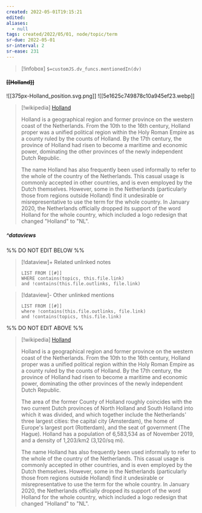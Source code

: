 ```yaml
---
created: 2022-05-01T19:15:21 
edited: 
aliases:
  - null
tags: created/2022/05/01, node/topic/term
sr-due: 2022-05-01
sr-interval: 2
sr-ease: 231
---
```

> [!infobox]
`$=customJS.dv_funcs.mentionedIn(dv)`

#### <s class="topic-title">[[Holland]]</s>

![[375px-Holland_position.svg.png]]
![[5e1625c749878c10a945ef23.webp]]
> [!wikipedia] [Holland](https://en.wikipedia.org/wiki/Holland)
> 
> Holland is a geographical region and former province on the western coast of the Netherlands. From the 10th to the 16th century, Holland proper was a unified political region within the Holy Roman Empire as a county ruled by the counts of Holland. By the 17th century, the province of Holland had risen to become a maritime and economic power, dominating the other provinces of the newly independent Dutch Republic.
> 
> The name Holland has also frequently been used informally to refer to the whole of the country of the Netherlands. This casual usage is commonly accepted in other countries, and is even employed by the Dutch themselves. However, some in the Netherlands (particularly those from regions outside Holland) find it undesirable or misrepresentative to use the term for the whole country. In January 2020, the Netherlands officially dropped its support of the word Holland for the whole country, which included a logo redesign that changed "Holland" to "NL".
>

##### ^dataviews

%% DO NOT EDIT BELOW %%
> [!dataview]+ Related unlinked notes
> ```dataview
> LIST FROM [[#]]
> WHERE contains(topics, this.file.link)
> and !contains(this.file.outlinks, file.link)
> ```
 
> [!dataview]- Other unlinked mentions
> ```dataview
> LIST FROM [[#]]
> where !contains(this.file.outlinks, file.link)
> and !contains(topics, this.file.link)
> ```

%% DO NOT EDIT ABOVE %%
> [!wikipedia] [Holland](https://en.wikipedia.org/wiki/Holland)
> 
> Holland is a geographical region and former province on the western coast of the Netherlands. From the 10th to the 16th century, Holland proper was a unified political region within the Holy Roman Empire as a county ruled by the counts of Holland. By the 17th century, the province of Holland had risen to become a maritime and economic power, dominating the other provinces of the newly independent Dutch Republic.
> 
> The area of the former County of Holland roughly coincides with the two current Dutch provinces of North Holland and South Holland into which it was divided, and which together include the Netherlands' three largest cities: the capital city (Amsterdam), the home of Europe's largest port (Rotterdam), and the seat of government (The Hague). Holland has a population of 6,583,534 as of November 2019, and a density of 1,203/km2 (3,120/sq mi).
> 
> The name Holland has also frequently been used informally to refer to the whole of the country of the Netherlands. This casual usage is commonly accepted in other countries, and is even employed by the Dutch themselves. However, some in the Netherlands (particularly those from regions outside Holland) find it undesirable or misrepresentative to use the term for the whole country. In January 2020, the Netherlands officially dropped its support of the word Holland for the whole country, which included a logo redesign that changed "Holland" to "NL".
>
